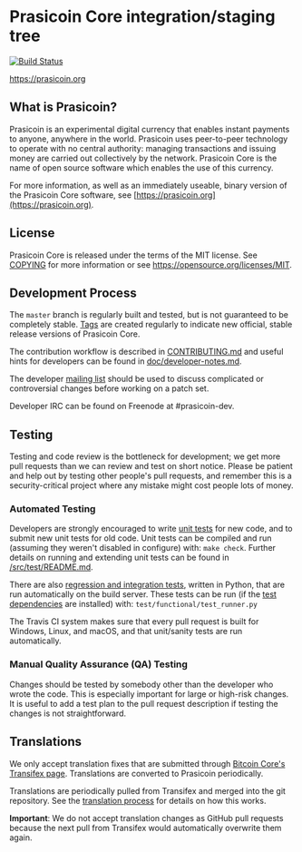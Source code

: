 Prasicoin Core integration/staging tree
=====================================

[![Build Status](https://travis-ci.org/prasicoin-project/prasicoin.svg?branch=master)](https://travis-ci.org/prasicoin-project/prasicoin)

https://prasicoin.org

What is Prasicoin?
----------------

Prasicoin is an experimental digital currency that enables instant payments to
anyone, anywhere in the world. Prasicoin uses peer-to-peer technology to operate
with no central authority: managing transactions and issuing money are carried
out collectively by the network. Prasicoin Core is the name of open source
software which enables the use of this currency.

For more information, as well as an immediately useable, binary version of
the Prasicoin Core software, see [https://prasicoin.org](https://prasicoin.org).

License
-------

Prasicoin Core is released under the terms of the MIT license. See [COPYING](COPYING) for more
information or see https://opensource.org/licenses/MIT.

Development Process
-------------------

The `master` branch is regularly built and tested, but is not guaranteed to be
completely stable. [Tags](https://github.com/prasicoin-project/prasicoin/tags) are created
regularly to indicate new official, stable release versions of Prasicoin Core.

The contribution workflow is described in [CONTRIBUTING.md](CONTRIBUTING.md)
and useful hints for developers can be found in [doc/developer-notes.md](doc/developer-notes.md).

The developer [mailing list](https://groups.google.com/forum/#!forum/prasicoin-dev)
should be used to discuss complicated or controversial changes before working
on a patch set.

Developer IRC can be found on Freenode at #prasicoin-dev.

Testing
-------

Testing and code review is the bottleneck for development; we get more pull
requests than we can review and test on short notice. Please be patient and help out by testing
other people's pull requests, and remember this is a security-critical project where any mistake might cost people
lots of money.

### Automated Testing

Developers are strongly encouraged to write [unit tests](src/test/README.md) for new code, and to
submit new unit tests for old code. Unit tests can be compiled and run
(assuming they weren't disabled in configure) with: `make check`. Further details on running
and extending unit tests can be found in [/src/test/README.md](/src/test/README.md).

There are also [regression and integration tests](/test), written
in Python, that are run automatically on the build server.
These tests can be run (if the [test dependencies](/test) are installed) with: `test/functional/test_runner.py`

The Travis CI system makes sure that every pull request is built for Windows, Linux, and macOS, and that unit/sanity tests are run automatically.

### Manual Quality Assurance (QA) Testing

Changes should be tested by somebody other than the developer who wrote the
code. This is especially important for large or high-risk changes. It is useful
to add a test plan to the pull request description if testing the changes is
not straightforward.

Translations
------------

We only accept translation fixes that are submitted through [Bitcoin Core's Transifex page](https://www.transifex.com/projects/p/bitcoin/).
Translations are converted to Prasicoin periodically.

Translations are periodically pulled from Transifex and merged into the git repository. See the
[translation process](doc/translation_process.md) for details on how this works.

**Important**: We do not accept translation changes as GitHub pull requests because the next
pull from Transifex would automatically overwrite them again.
